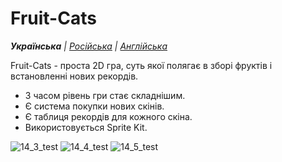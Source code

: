# Fruit-Cats

_**Українська** | [Російська](README.ru.md) | [Англійська](README.md)_

Fruit-Cats - проста 2D гра, суть якої полягає в зборі фруктів і встановленні нових рекордів.
* З часом рівень гри стає складнішим.
* Є система покупки нових скінів.
* Є таблиця рекордів для кожного скіна.
* Використовується Sprite Kit.

![14_3_test](https://github.com/realeti/Fruit-Cats/assets/30148823/399de592-6acf-41d8-ac64-90bb7ebd4545)
![14_4_test](https://github.com/realeti/Fruit-Cats/assets/30148823/c98a70fb-f078-477c-a085-93e280bafc65)
![14_5_test](https://github.com/realeti/Fruit-Cats/assets/30148823/50323bcf-f991-4f32-b96c-55d7a86f28c1)
